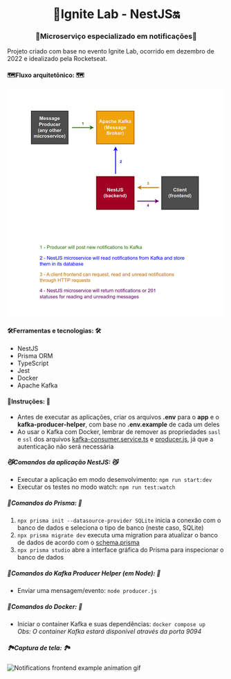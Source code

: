 <h1 align="center">🧪️Ignite Lab - NestJS🔛️</h1>

<h3 align="center">🔔️Microserviço especializado em notificações🔔️</h3>

<p>
    Projeto criado com base no evento Ignite Lab, ocorrido em dezembro de 2022 e idealizado pela 
    <a href="https://www.youtube.com/@rocketseat" style="text-decoration: none;">Rocketseat</a>.
</p>

<h4>🗺Fluxo arquitetônico: 🗺</h4>
<img src="docs/arch_flow.png" alt="Project's architectural flow"/>

<h4>🛠Ferramentas e tecnologias: 🛠</h4>
<ul>
    <li>NestJS</li>
    <li>Prisma ORM</li>
    <li>TypeScript</li>
    <li>Jest</li>
    <li>Docker</li>
    <li>Apache Kafka</li>
</ul>

<h4>📜️Instruções: 📜️</h4>
<ul>
    <li>
        Antes de executar as aplicações, criar os arquivos <b>.env</b> para o <b>app</b> e o <b>kafka-producer-helper</b>, com base no <b>.env.example</b> de cada um deles
    </li>
    <li>
        Ao usar o Kafka com Docker, lembrar de remover as propriedades <code>sasl</code> e <code>ssl</code> dos arquivos <a href="app/src/infra/messaging/kafka/kafka-consumer.service.ts">kafka-consumer.service.ts</a> e <a href="kafka-producer-helper/producer.js">producer.js</a>, já que a autenticação não será necessária
    </li>
</ul>

<h5>😼️Comandos da aplicação NestJS: 😼️</h5>
<ul>
    <li>
        Executar a aplicação em modo desenvolvimento: <code>npm run start:dev</code>
    </li>
    <li>
        Executar os testes no modo watch: <code>npm run test:watch</code>
    </li>
</ul>

<h5>💾️Comandos do Prisma: 💾️</h5>
<ol>
    <li>
        <code>npx prisma init --datasource-provider SQLite</code> inicia a conexão com o banco de dados e seleciona o tipo de banco (neste caso, SQLite)
    </li>
    <li>
        <code>npx prisma migrate dev</code> executa uma migration para atualizar o banco de dados de acordo com o <a href="app/prisma/schema.prisma">schema.prisma</a></b>
    </li>
    <li>
        <code>npx prisma studio</code> abre a interface gráfica do Prisma para inspecionar o banco de dados
    </li>
</ol>

<h5>📨️Comandos do Kafka Producer Helper (em Node): 📨️</h5>
<ul>
    <li>
        Enviar uma mensagem/evento: <code>node producer.js</code>
    </li>
</ul>

<h5>🐋️Comandos do Docker: 🐋️</h5>
<ul>
    <li>
        Iniciar o container Kafka e suas dependências: <code>docker compose up</code>
        </br>
        <i>Obs: O container Kafka estará disponível através da porta 9094</i>
    </li>
</ul>

<h5>🏞️Captura de tela: 🏞️</h5>
<img
    src="docs/notifications-frontend-example-animation.gif"
    alt="Notifications frontend example animation gif"
/>